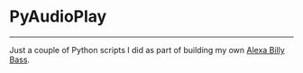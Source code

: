 # PyAudioPlay
-------------

Just a couple of Python scripts I did as part of building my own [Alexa Billy Bass](https://www.youtube.com/watch?v=GXA7H3EP-X8).
